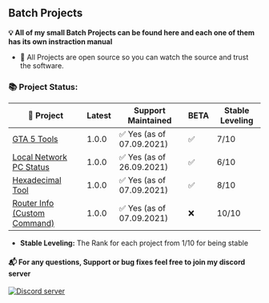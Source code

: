 ## Batch Projects 
**💡 All of my small Batch Projects can be found here and each one of them has its own instraction manual**
- 🔑 All Projects are open source so you can watch the source and trust the software.

### 📚 Project Status:

|🎦 Project | Latest | Support Maintained | BETA | Stable Leveling |
|--|--|--|--|--|
| [GTA 5 Tools](https://github.com/agamsol/Batch-Projects/tree/main/GTA%205%20Tools) | 1.0.0 | ✅ Yes (as of 07.09.2021) | ✅ | 7️/10 |
| [Local Network PC Status](https://github.com/agamsol/Batch-Projects/tree/main/Local%20Network%20Computer%20Status) | 1.0.0 | ✅ Yes (as of 26.09.2021) | ✅ | 6/10 |
| [Hexadecimal Tool](https://github.com/agamsol/Batch-Projects/tree/main/Hexadecimal%20Tool) | 1.0.0 | ✅ Yes (as of 07.09.2021) | ✅ | 8/10 | 
| [Router Info (Custom Command)](https://github.com/agamsol/Batch-Projects/tree/main/Router-Info) | 1.0.0 | ✅ Yes (as of 07.09.2021) | ❌ | 10/10 |

- **Stable Leveling:** The Rank for each project from 1/10 for being stable

#### 📬 For any questions, Support or bug fixes feel free to join my discord server 
<a href="https://discord.gg/8cPbBDF9"><img src="https://discordapp.com/api/guilds/847314160944939008/widget.png?style=banner3" alt="Discord server"></a>
